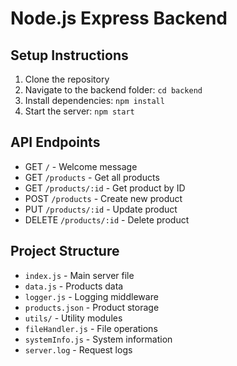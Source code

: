 # Node.js Express Backend

## Setup Instructions

1. Clone the repository
2. Navigate to the backend folder: `cd backend`
3. Install dependencies: `npm install`
4. Start the server: `npm start`

## API Endpoints

- GET `/` - Welcome message
- GET `/products` - Get all products
- GET `/products/:id` - Get product by ID
- POST `/products` - Create new product
- PUT `/products/:id` - Update product
- DELETE `/products/:id` - Delete product

## Project Structure

- `index.js` - Main server file
- `data.js` - Products data
- `logger.js` - Logging middleware
- `products.json` - Product storage
- `utils/` - Utility modules
 - `fileHandler.js` - File operations
  - `systemInfo.js` - System information
- `server.log` - Request logs